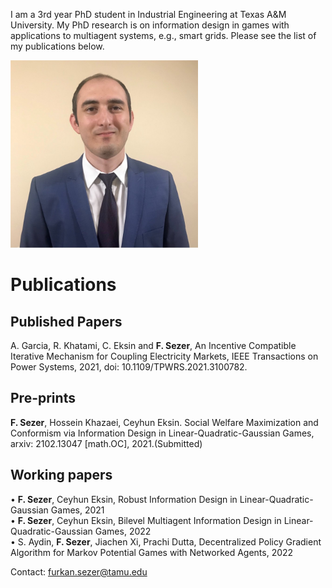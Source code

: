 
I am a 3rd year PhD student in Industrial Engineering at Texas A&M University. My PhD research is on information design in games with applications to multiagent systems, e.g., smart grids. Please see the list of my publications below.

<img src="1629480007010.jpg" alt="drawing" width="300"/>

# Publications
## Published Papers
A. Garcia, R. Khatami, C. Eksin and **F. Sezer**, An Incentive Compatible Iterative Mechanism for Coupling Electricity Markets, IEEE Transactions on Power Systems, 2021, doi: 10.1109/TPWRS.2021.3100782.
## Pre-prints
**F. Sezer**, Hossein Khazaei, Ceyhun Eksin. Social Welfare Maximization and Conformism via Information Design in Linear-Quadratic-Gaussian Games, arxiv: 2102.13047 [math.OC], 2021.(Submitted)
## Working papers

• **F. Sezer**, Ceyhun Eksin, Robust Information Design in Linear-Quadratic-Gaussian Games, 2021 <br />
• **F. Sezer**, Ceyhun Eksin, Bilevel Multiagent Information Design in Linear-Quadratic-Gaussian Games, 2022 <br />
• S. Aydin, **F. Sezer**, Jiachen Xi, Prachi Dutta, Decentralized Policy Gradient Algorithm for Markov Potential Games with Networked Agents, 2022 <br />




Contact: furkan.sezer@tamu.edu




